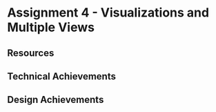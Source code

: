 Assignment 4 - Visualizations and Multiple Views  
===



Resources
---



Technical Achievements
---


Design Achievements
---


